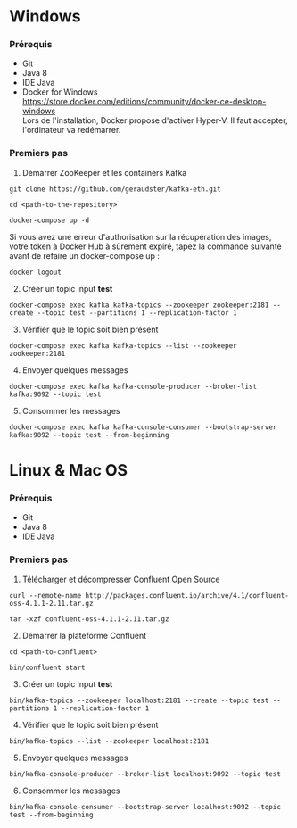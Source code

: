 # Windows
### Prérequis
* Git
* Java 8
* IDE Java
* Docker for Windows https://store.docker.com/editions/community/docker-ce-desktop-windows<br>
Lors de l'installation, Docker propose d'activer Hyper-V. Il faut accepter, l'ordinateur va redémarrer.

### Premiers pas
1. Démarrer ZooKeeper et les containers Kafka

```
git clone https://github.com/geraudster/kafka-eth.git
```
```
cd <path-to-the-repository>
```
```
docker-compose up -d
```

Si vous avez une erreur d'authorisation sur la récupération des images, votre token à Docker Hub à sûrement expiré, tapez la commande suivante avant de refaire un docker-compose up :

```
docker logout
```

2. Créer un topic input **test**

```
docker-compose exec kafka kafka-topics --zookeeper zookeeper:2181 --create --topic test --partitions 1 --replication-factor 1
```

3. Vérifier que le topic soit bien présent

```
docker-compose exec kafka kafka-topics --list --zookeeper zookeeper:2181
```

4. Envoyer quelques messages

```
docker-compose exec kafka kafka-console-producer --broker-list kafka:9092 --topic test
```

5. Consommer les messages

```
docker-compose exec kafka kafka-console-consumer --bootstrap-server kafka:9092 --topic test --from-beginning
```

# Linux & Mac OS
### Prérequis
* Git
* Java 8
* IDE Java

### Premiers pas
1. Télécharger et décompresser Confluent Open Source

```
curl --remote-name http://packages.confluent.io/archive/4.1/confluent-oss-4.1.1-2.11.tar.gz
```

```
tar -xzf confluent-oss-4.1.1-2.11.tar.gz
```

2. Démarrer la plateforme Confluent

```
cd <path-to-confluent>
```

```
bin/confluent start
```

3. Créer un topic input **test**

```
bin/kafka-topics --zookeeper localhost:2181 --create --topic test --partitions 1 --replication-factor 1
```

4. Vérifier que le topic soit bien présent

```
bin/kafka-topics --list --zookeeper localhost:2181
```

5. Envoyer quelques messages

```
bin/kafka-console-producer --broker-list localhost:9092 --topic test
```

6. Consommer les messages

```
bin/kafka-console-consumer --bootstrap-server localhost:9092 --topic test --from-beginning
```
